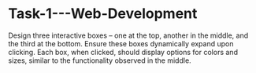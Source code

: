 # Task-1---Web-Development
Design three interactive boxes – one at the top, another in the middle, and the third at the bottom. 
Ensure these boxes dynamically expand upon clicking. Each box, when clicked, should display options for colors and sizes, similar to the functionality observed in the middle.

